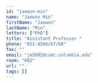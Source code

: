 ```yaml
---
id: "jaewon-min"
name: "Jaewon Min"
firstName: "Jaewon"
lastName: "Min"
letters: ["PhD"]
title: "Assistant Professor "
phone: "851-4566/67/68"
fax: ""
email: "jm5092@cumc.columbia.edu"
room: "602"
url: ""
tags: []
---
```

